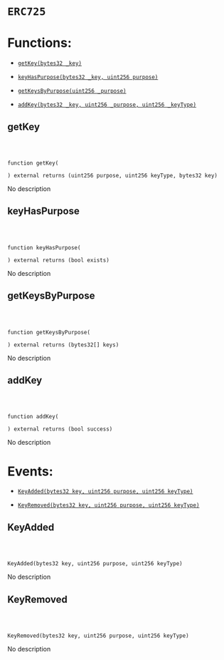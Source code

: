 # `ERC725`

# Functions:

- [`getKey(bytes32 _key)`](#ERC725-getKey-bytes32-)

- [`keyHasPurpose(bytes32 _key, uint256 purpose)`](#ERC725-keyHasPurpose-bytes32-uint256-)

- [`getKeysByPurpose(uint256 _purpose)`](#ERC725-getKeysByPurpose-uint256-)

- [`addKey(bytes32 _key, uint256 _purpose, uint256 _keyType)`](#ERC725-addKey-bytes32-uint256-uint256-)

## getKey

<br>

```Solidity

function getKey(

) external returns (uint256 purpose, uint256 keyType, bytes32 key)

```

No description

## keyHasPurpose

<br>

```Solidity

function keyHasPurpose(

) external returns (bool exists)

```

No description

## getKeysByPurpose

<br>

```Solidity

function getKeysByPurpose(

) external returns (bytes32[] keys)

```

No description

## addKey

<br>

```Solidity

function addKey(

) external returns (bool success)

```

No description

# Events:

- [`KeyAdded(bytes32 key, uint256 purpose, uint256 keyType)`](#ERC725-KeyAdded-bytes32-uint256-uint256-)

- [`KeyRemoved(bytes32 key, uint256 purpose, uint256 keyType)`](#ERC725-KeyRemoved-bytes32-uint256-uint256-)

## KeyAdded

<br>

```Solidity

KeyAdded(bytes32 key, uint256 purpose, uint256 keyType)

```

No description

## KeyRemoved

<br>

```Solidity

KeyRemoved(bytes32 key, uint256 purpose, uint256 keyType)

```

No description
